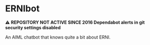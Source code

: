 # ERNIbot

:warning: **REPOSITORY NOT ACTIVE SINCE 2016 Dependabot alerts in git security settings disabled**

An AIML chatbot that knows quite a bit about ERNI.
